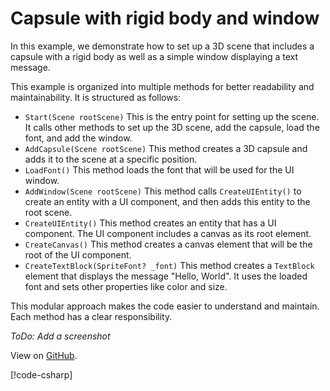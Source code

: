 # Capsule with rigid body and window

In this example, we demonstrate how to set up a 3D scene that includes a capsule with a rigid body as well as a simple window displaying a text message.

This example is organized into multiple methods for better readability and maintainability. It is structured as follows:

- `Start(Scene rootScene)` This is the entry point for setting up the scene. It calls other methods to set up the 3D scene, add the capsule, load the font, and add the window.
- `AddCapsule(Scene rootScene)` This method creates a 3D capsule and adds it to the scene at a specific position.
- `LoadFont()` This method loads the font that will be used for the UI window.
- `AddWindow(Scene rootScene)` This method calls `CreateUIEntity()` to create an entity with a UI component, and then adds this entity to the root scene.
- `CreateUIEntity()` This method creates an entity that has a UI component. The UI component includes a canvas as its root element.
- `CreateCanvas()` This method creates a canvas element that will be the root of the UI component.
- `CreateTextBlock(SpriteFont? _font)` This method creates a `TextBlock` element that displays the message "Hello, World". It uses the loaded font and sets other properties like color and size.

This modular approach makes the code easier to understand and maintain. Each method has a clear responsibility.

*ToDo: Add a screenshot*

View on [GitHub](https://github.com/stride3d/stride-community-toolkit/tree/main/examples/code-only/Example03_StrideUI_CapsuleAndWindow).

[!code-csharp[](../../../../examples/code-only/Example03_StrideUI_CapsuleAndWindow/Program.cs)]